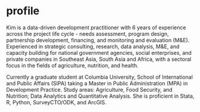 # profile

Kim is a data-driven development practitioner with 6 years of experience across the project life cycle - needs assessment, program design, partnership development, financing, and monitoring and evaluation (M&E). Experienced in strategic consulting, research, data analysis, M&E, and capacity building for national government agencies, social enterprises, and private companies in Southeast Asia, South Asia and Africa, with a sectoral focus in the fields of agriculture, nutrition, and health.

Currently a graduate student at Columbia University, School of International and Public Affairs (SIPA) taking a Master in Public Administration (MPA) in Development Practice. Study areas: Agriculture, Food Security, and Nutrition; Data Analytics and Quantitative Analysis. She is proficient in Stata, R, Python, SurveyCTO/ODK, and ArcGIS.
